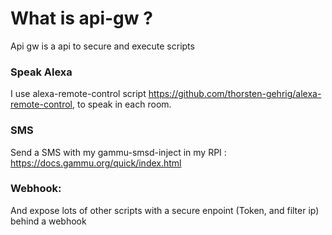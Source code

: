 # What is api-gw ?
Api gw is a api to secure and execute scripts

### Speak Alexa
I use alexa-remote-control script https://github.com/thorsten-gehrig/alexa-remote-control, to speak in each room.

### SMS
Send a SMS with my gammu-smsd-inject in my RPI : https://docs.gammu.org/quick/index.html

### Webhook: 
And expose lots of other scripts with a secure enpoint (Token, and filter ip) behind a webhook
